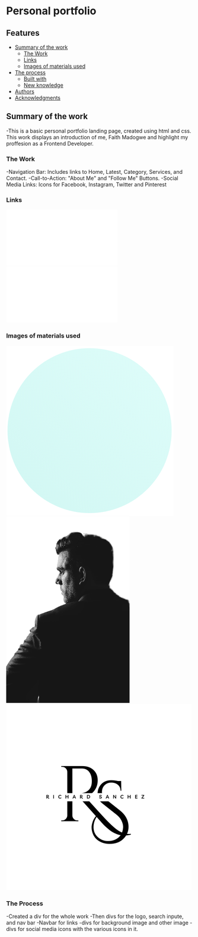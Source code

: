 # Personal portfolio 

## Features

- [Summary of the work](#summary)
  - [The Work](#the-work)
  - [Links](#links)
  - [Images of materials used](#images)
- [The process](#the-process)
  - [Built with](#built-with)
  - [New knowledge](#new-knowledge)
- [Authors](#authors)
- [Acknowledgments](#acknowledgments)

## Summary of the work

-This is a basic personal portfolio landing page, created using html and css. This work displays an introduction of me, Faith Madogwe and highlight my proffesion as a Frontend Developer.

### The Work
-Navigation Bar: Includes links to Home, Latest, Category, Services, and Contact.
-Call-to-Action: "About Me" and "Follow Me" Buttons.
-Social Media Links: Icons for Facebook, Instagram, Twitter and Pinterest

### Links

![html file](./index.html)
![css file](./style.css)


 ### Images of materials used
 ![background image](./images/background.png)
 ![man photo](./images/girl-.png)
 ![logo](./images/logo.png)

 ### The Process

-Created a div for the whole work
-Then divs for the logo, search inpute, and nav bar
-Navbar for links
-divs for background image and other image
-divs for social media icons with the various icons in it.
